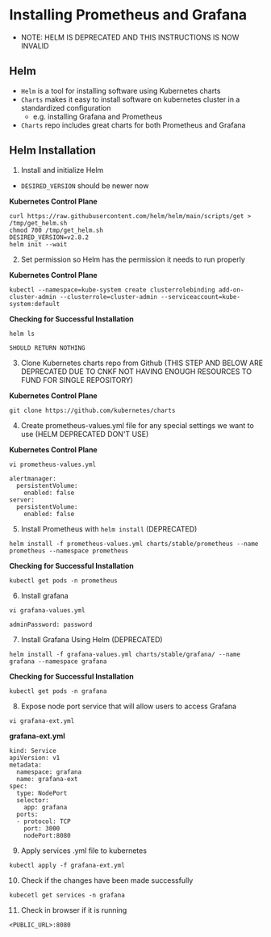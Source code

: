 # Installing Prometheus and Grafana

- NOTE: HELM IS DEPRECATED AND THIS INSTRUCTIONS IS NOW INVALID

## Helm
- `Helm` is a tool for installing software using Kubernetes charts
- `Charts` makes it easy to install software on kubernetes cluster in a standardized configuration
    - e.g. installing Grafana and Prometheus
- `Charts` repo includes great charts for both Prometheus and Grafana

## Helm Installation

1. Install and initialize Helm
- `DESIRED_VERSION` should be newer now

**Kubernetes Control Plane**
```
curl https://raw.githubusercontent.com/helm/helm/main/scripts/get > /tmp/get_helm.sh
chmod 700 /tmp/get_helm.sh
DESIRED_VERSION=v2.8.2 
helm init --wait
```

2. Set permission so Helm has the permission it needs to run properly

**Kubernetes Control Plane**
```
kubectl --namespace=kube-system create clusterrolebinding add-on-cluster-admin --clusterrole=cluster-admin --serviceaccount=kube-system:default
```

**Checking for Successful Installation**
```
helm ls
```

```
SHOULD RETURN NOTHING
```

3. Clone Kubernetes charts repo from Github (THIS STEP AND BELOW ARE DEPRECATED DUE TO CNKF NOT HAVING ENOUGH RESOURCES TO FUND FOR SINGLE REPOSITORY)

**Kubernetes Control Plane**
```
git clone https://github.com/kubernetes/charts
```

4. Create prometheus-values.yml file for any special settings we want to use (HELM DEPRECATED DON'T USE)

**Kubernetes Control Plane**
```
vi prometheus-values.yml
```

```
alertmanager:
  persistentVolume:
    enabled: false
server:
  persistentVolume:
    enabled: false
```


5. Install Prometheus with `helm install` (DEPRECATED)

```
helm install -f prometheus-values.yml charts/stable/prometheus --name prometheus --namespace prometheus
```

**Checking for Successful Installation**
```
kubectl get pods -n prometheus
```

6. Install grafana

```
vi grafana-values.yml
```

```
adminPassword: password
```

7. Install Grafana Using Helm (DEPRECATED)

```
helm install -f grafana-values.yml charts/stable/grafana/ --name grafana --namespace grafana
```

**Checking for Successful Installation**
```
kubectl get pods -n grafana
```

8. Expose node port service that will allow users to access Grafana

```
vi grafana-ext.yml
```

**grafana-ext.yml**
```
kind: Service
apiVersion: v1
metadata:
  namespace: grafana
  name: grafana-ext
spec:
  type: NodePort
  selector:
    app: grafana
  ports:
  - protocol: TCP
    port: 3000
    nodePort:8080
```

9. Apply services .yml file to kubernetes

```
kubectl apply -f grafana-ext.yml
```

10. Check if the changes have been made successfully

```
kubecetl get services -n grafana
```

11. Check in browser if it is running

```
<PUBLIC_URL>:8080
```

#